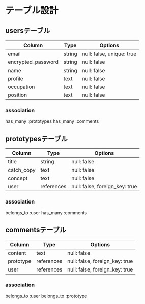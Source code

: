 # テーブル設計

## usersテーブル
| Column             | Type   | Options                   |
| ------------------ | ------ | ------------------------- |
| email              | string | null: false, unique: true |
| encrypted_password | string | null: false               |
| name               | string | null: false               |
| profile            | text   | null: false               |
| occupation         | text   | null: false               |
| position           | text   | null: false               |

### association
has_many :prototypes
has_many :comments

## prototypesテーブル
| Column     | Type       | Options                        |
| ---------- | ---------- | ------------------------------ |
| title      | string     | null: false                    |
| catch_copy | text       | null: false                    |
| concept    | text       | null: false                    |
| user       | references | null: false, foreign_key: true |

### association
belongs_to :user
has_many :comments

## commentsテーブル
| Column       | Type       | Options                        |
| ------------ | ---------- | ------------------------------ |
| content      | text       | null: false                    |
| prototype   | references | null: false, foreign_key: true |
| user         | references | null: false, foreign_key: true |

### association
belongs_to :user
belongs_to :prototype